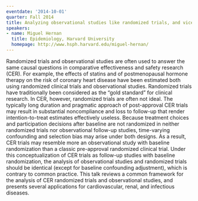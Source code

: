 ```yaml
---
eventdate: '2014-10-01'
quarter: Fall 2014
title: Analyzing observational studies like randomized trials, and vice versa
speakers:
- name: Miguel Hernan
  title: Epidemiology, Harvard University
  homepage: http://www.hsph.harvard.edu/miguel-hernan/
---
```

Randomized trials and observational studies are often used to answer the same causal questions in comparative effectiveness and safety research (CER). For example, the effects of statins and of postmenopausal hormone therapy on the risk of coronary heart disease have been estimated both using randomized clinical trials and observational studies. Randomized trials have traditionally been considered as the “gold standard” for clinical research. In CER, however, randomized trials are often not ideal. The typically long duration and pragmatic approach of post-approval CER trials may result in substantial noncompliance and loss to follow-up that render intention-to-treat estimates effectively useless. Because treatment choices and participation decisions after baseline are not randomized in neither randomized trials nor observational follow-up studies, time-varying confounding and selection bias may arise under both designs. As a result, CER trials may resemble more an observational study with baseline randomization than a classic pre-approval randomized clinical trial. Under this conceptualization of CER trials as follow-up studies with baseline randomization, the analysis of observational studies and randomized trials should be identical (except for baseline confounding adjustment), which is contrary to common practice. This talk reviews a common framework for the analysis of CER randomized trials and observational studies, and presents several applications for cardiovascular, renal, and infectious diseases.
